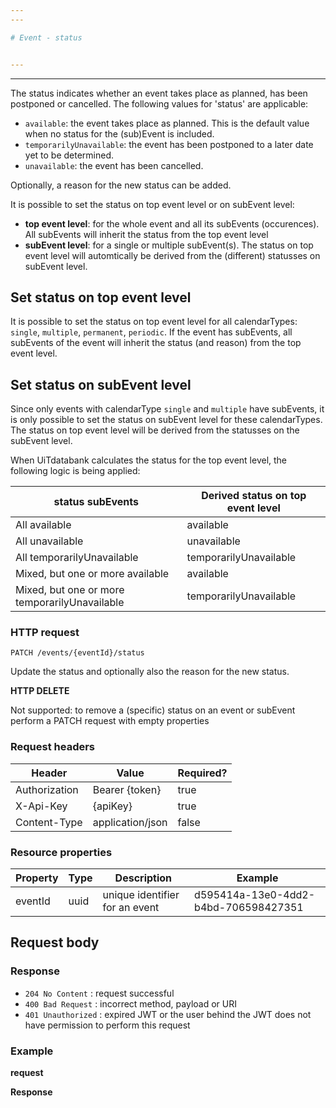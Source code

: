 ```yaml
---
---

# Event - status


---
```

---

The status indicates whether an event takes place as planned, has been postponed or cancelled. The following values for 'status' are applicable:
* `available`: the event takes place as planned. This is the default value when no status for the (sub)Event is included.
* `temporarilyUnavailable`: the event has been postponed to a later date yet to be determined.
* `unavailable`: the event has been cancelled.

Optionally, a reason for the new status can be added. 

It is possible to set the status on top event level or on subEvent level:
* **top event level**: for the whole event and all its subEvents (occurences). All subEvents will inherit the status from the top event level
* **subEvent level**: for a single or multiple subEvent(s). The status on top event level will automtically be derived from the (different) statusses on subEvent level.

## Set status on top event level

It is possible to set the status on top event level for all calendarTypes: `single`, `multiple`, `permanent`, `periodic`. If the event has subEvents, all subEvents of the event will inherit the status (and reason) from the top event level.

## Set status on subEvent level

Since only events with calendarType `single` and `multiple` have subEvents, it is only possible to set the status on subEvent level for these calendarTypes. 
The status on top event level will be derived from the statusses on the subEvent level.

When UiTdatabank calculates the status for the top event level, the following logic is being applied:

| status subEvents | Derived status on top event level |
| ------------- | ---------------- | 
| All available | available | 
| All unavailable | unavailable | 
| All temporarilyUnavailable | temporarilyUnavailable | 
| Mixed, but one or more available | available | 
| Mixed, but one or more temporarilyUnavailable | temporarilyUnavailable | 

### HTTP request

```
PATCH /events/{eventId}/status
```

Update the status and optionally also the reason for the new status.

**HTTP DELETE**

Not supported: to remove a (specific) status on an event or subEvent perform a PATCH request with empty properties

### Request headers

| Header        | Value            | Required? |
| ------------- | ---------------- | --------- |
| Authorization | Bearer {token}   | true      |
| X-Api-Key     | {apiKey}         | true      |
| Content-Type  | application/json | false     |

### Resource properties

| Property	| Type | Description | Example |
|--|--|--|--|
| eventId	| uuid | unique identifier for an event | d595414a-13e0-4dd2-b4bd-706598427351 |

## Request body




### Response

* `204 No Content` : request successful
* `400 Bad Request` : incorrect method, payload or URI
* `401 Unauthorized` : expired JWT or the user behind the JWT does not have permission to perform this request

### Example

**request**



**Response**


